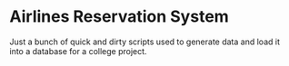 # Airlines Reservation System

Just a bunch of quick and dirty scripts used to generate data and load it into a database for a college project.
